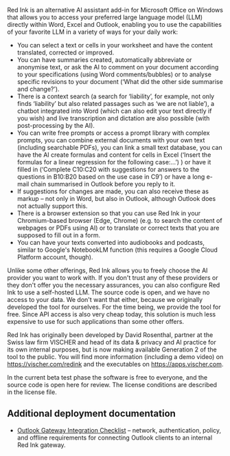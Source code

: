 Red Ink is an alternative AI assistant add-in for Microsoft Office on Windows that allows you to access your preferred large language model (LLM) directly within Word, Excel and Outlook, enabling you to use the capabilities of your favorite LLM  in a variety of ways for your daily work:

- You can select a text or cells in your worksheet and have the content translated, corrected or improved.
- You can have summaries created, automatically abbreviate or anonymise text, or ask the AI to comment on your document according to your specifications (using Word comments/bubbles) or to analyse specific revisions to your document (‘What did the other side summarise and change?’).
- There is a context search (a search for ‘liability’, for example, not only finds ‘liability’ but also related passages such as ‘we are not liable’), a chatbot integrated into Word (which can also edit your text directly if you wish) and live transcription and dictation are also possible (with post-processing by the AI).
- You can write free prompts or access a prompt library with complex prompts, you can combine external documents with your own text (including searchable PDFs), you can link a small text database, you can have the AI create formulas and content for cells in Excel (‘Insert the formulas for a linear regression for the following case:...’) ) or have it filled in (‘Complete C10:C20 with suggestions for answers to the questions in B10:B20 based on the use case in C9’) or have a long e-mail chain summarised in Outlook before you reply to it.
- If suggestions for changes are made, you can also receive these as markup – not only in Word, but also in Outlook, although Outlook does not actually support this.
- There is a browser extension so that you can use Red Ink in your Chromium-based browser (Edge, Chrome) (e.g. to search the content of webpages or PDFs using AI) or to translate or correct texts that you are supposed to fill out in a form.
- You can have your texts converted into audiobooks and podcasts, similar to Google's NotebookLM function (this requires a Google Cloud Platform account, though).

Unlike some other offerings, Red Ink allows you to freely choose the AI provider you want to work with. If you don't trust any of these providers or they don't offer you the necessary assurances, you can also configure Red Ink to use a self-hosted LLM. The source code is open, and we have no access to your data. We don't want that either, because we originally developed the tool for ourselves. For the time being, we provide the tool for free. Since API access is also very cheap today, this solution is much less expensive to use for such applications than some other offers.

Red Ink has originally been developed by David Rosenthal, partner at the Swiss law firm VISCHER and head of its data & privacy and AI practice for its own internal purposes, but is now making available Generation 2 of the tool to the public. You will find more information (including a demo video) on https://vischer.com/redink and the executables on https://apps.vischer.com.

In the current beta test phase the software is free to everyone, and the source code is open here for review. The license conditions are described in the license file.

## Additional deployment documentation

- [Outlook Gateway Integration Checklist](Documentation%20and%20more/Outlook_Gateway_Integration.md) – network, authentication, policy, and offline requirements for connecting Outlook clients to an internal Red Ink gateway.
